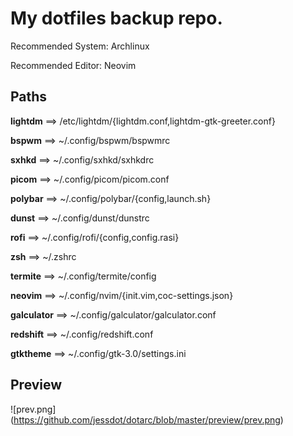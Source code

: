 <h1>My dotfiles backup repo.</h1>

<p>Recommended System: Archlinux</p>
<p>Recommended Editor: Neovim</p>

<h2>Paths</h2>

<p><strong>lightdm</strong> ==> /etc/lightdm/{lightdm.conf,lightdm-gtk-greeter.conf}</p>
<p><strong>bspwm</strong> ==> ~/.config/bspwm/bspwmrc</p>
<p><strong>sxhkd</strong> ==> ~/.config/sxhkd/sxhkdrc</p>
<p><strong>picom</strong> ==> ~/.config/picom/picom.conf</p>
<p><strong>polybar</strong> ==> ~/.config/polybar/{config,launch.sh}</p>
<p><strong>dunst</strong> ==> ~/.config/dunst/dunstrc</p>
<p><strong>rofi</strong> ==> ~/.config/rofi/{config,config.rasi}</p>
<p><strong>zsh</strong> ==> ~/.zshrc</p>
<p><strong>termite</strong> ==> ~/.config/termite/config</p>
<p><strong>neovim</strong> ==> ~/.config/nvim/{init.vim,coc-settings.json}</p>
<p><strong>galculator</strong> ==> ~/.config/galculator/galculator.conf</p>
<p><strong>redshift</strong> ==> ~/.config/redshift.conf</p>
<p><strong>gtktheme</strong> ==> ~/.config/gtk-3.0/settings.ini</p>

<h2>Preview</h2>

![prev.png] (https://github.com/jessdot/dotarc/blob/master/preview/prev.png)
